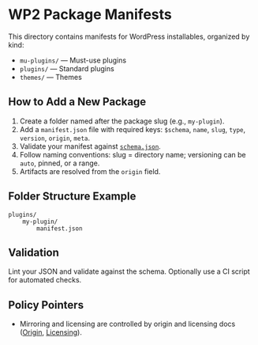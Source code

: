 
# WP2 Package Manifests

This directory contains manifests for WordPress installables, organized by kind:

- `mu-plugins/` — Must-use plugins
- `plugins/` — Standard plugins
- `themes/` — Themes

## How to Add a New Package
1. Create a folder named after the package slug (e.g., `my-plugin`).
2. Add a `manifest.json` file with required keys: `$schema`, `name`, `slug`, `type`, `version`, `origin`, `meta`.
3. Validate your manifest against [`schema.json`](schema.json).
4. Follow naming conventions: slug = directory name; versioning can be `auto`, pinned, or a range.
5. Artifacts are resolved from the `origin` field.

## Folder Structure Example
```
plugins/
	my-plugin/
		manifest.json
```

## Validation
Lint your JSON and validate against the schema. Optionally use a CI script for automated checks.

## Policy Pointers
- Mirroring and licensing are controlled by origin and licensing docs ([Origin](../../src/Origin/README.md), [Licensing](../../src/Licensing/README.md)).